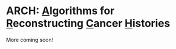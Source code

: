 # ARCH: <ins>A</ins>lgorithms for <ins>R</ins>econstructing <ins>C</ins>ancer <ins>H</ins>istories

More coming soon!
